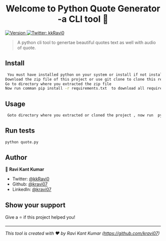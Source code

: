 <h1 align="center">Welcome to Python Quote Generator -a CLI tool 👋</h1>
<p>
  <a href="https://www.npmjs.com/package/" target="_blank">
    <img alt="Version" src="https://img.shields.io/npm/v/.svg">
  </a>
  <a href="https://twitter.com/kkRavi0" target="_blank">
    <img alt="Twitter: kkRavi0" src="https://img.shields.io/twitter/follow/kkRavi0.svg?style=social" />
  </a>
</p>

>  A python  cli tool to genertae beautiful  quotes text as well with audio of quote.

## Install

```sh
 You must have installed python on your system or install if not installed .  Check if pip installed or not using pip -V command else install pip(a python package manger) by using command python get-pip.py.
Download the zip file of this project or use git clone to clone this repositry on your system. 
Go to directory where you extracted the zip file   
Now run comman pip install -r requirements.txt  to download all required package for this tool.
```

## Usage

```sh
 Goto directory where you extracted or cloned the project , now run  python quote.py 
```

## Run tests

```sh
python quote.py
```

## Author

👤 **Ravi Kant Kumar**

* Twitter: [@kkRavi0](https://twitter.com/kkRavi0)
* Github: [@kravi07](https://github.com/kravi07)
* LinkedIn: [@kravi07](https://linkedin.com/in/kravi07)

## Show your support

Give a ⭐️ if this project helped you!

***
_This tool is created  with ❤️ by Ravi Kant Kumar (https://github.com/kravi07)_